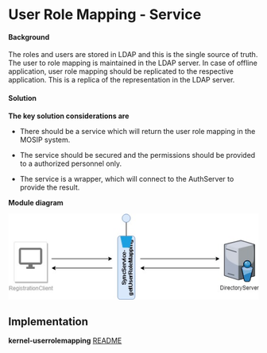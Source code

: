 ﻿# User Role Mapping - Service

#### Background

The roles and users are stored in LDAP and this is the single source of truth. The user to role mapping is maintained in the LDAP server. In case of offline application, user role mapping should be replicated to the respective application. This is a replica of the representation in the LDAP server.  

#### Solution



**The key solution considerations are**


- There should be a service which will return the user role mapping in the MOSIP system.


- The service should be secured and the permissions should be provided to a authorized personnel only.


- The service is a wrapper, which will connect to the AuthServer to provide the result.



**Module diagram**



![Module Diagram](_images/UserRoleMapping.jpg)



## Implementation


**kernel-userrolemapping** [README](../../kernel/userrolemapping/README.md)
